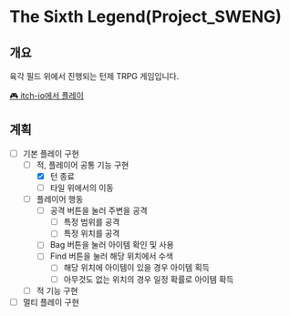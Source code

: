 # The Sixth Legend(Project_SWENG)

## 개요
육각 필드 위에서 진행되는 턴제 TRPG 게임입니다.

[🎮 itch-io에서 플레이](https://sodaxi.itch.io/tile-adventure)

## 계획
- [ ] 기본 플레이 구현
    - [ ] 적, 플레이어 공통 기능 구현
        - [x] 턴 종료
        - [ ] 타일 위에서의 이동
    - [ ] 플레이어 행동
        - [ ] 공격 버튼을 눌러 주변을 공격
            - [ ] 특정 범위를 공격
            - [ ] 특정 위치를 공격
        - [ ] Bag 버튼을 눌러 아이템 확인 및 사용
        - [ ] Find 버튼을 눌러 해당 위치에서 수색
            - [ ] 해당 위치에 아이템이 있을 경우 아이템 획득
            - [ ] 아무것도 없는 위치의 경우 일정 확률로 아이템 확득
    - [ ] 적 기능 구현
- [ ] 멀티 플레이 구현